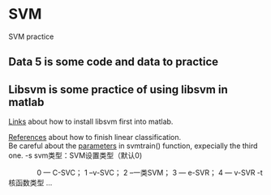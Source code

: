 # SVM
SVM practice

## Data 5 is some code and data to practice
## Libsvm is some practice of using libsvm in matlab
[Links](https://www.codenong.com/cs106412660/) about how to install libsvm first into matlab.

[References](https://blog.csdn.net/weixin_43943977/article/details/103189339) about how to finish linear classification.  
Be careful about the [parameters](https://www.cnblogs.com/LuffySir/p/6060694.html) in svmtrain() function, expecially the third one.
-s svm类型：SVM设置类型（默认0)

　　　　0 — C-SVC； 1 –v-SVC； 2 –一类SVM； 3 — e-SVR； 4 — v-SVR
-t 核函数类型 ...
